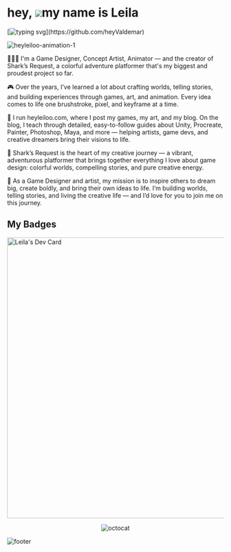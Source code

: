hey, ![](https://user-images.githubusercontent.com/18350557/176309783-0785949b-9127-417c-8b55-ab5a4333674e.gif)my name is Leila
=========================================================================================================================================

[![typing svg](https://readme-typing-svg.demolab.com?font=Fira+Code&duration=5000&pause=1000&color=FF0080&width=435&lines=But+my+friends+call+me+Leiloo.)](https://github.com/heyValdemar)

![heyleiloo-animation-1](https://github.com/user-attachments/assets/0cbaec0e-94a0-44e5-8762-bfca57380c72)

👩🏻‍💻 I'm a Game Designer, Concept Artist, Animator — and the creator of Shark’s Request, a colorful adventure platformer that's my biggest and proudest project so far.

🎮 Over the years, I’ve learned a lot about crafting worlds, telling stories, and building experiences through games, art, and animation. Every idea comes to life one brushstroke, pixel, and keyframe at a time.

🌟 I run heyleiloo.com, where I post my games, my art, and my blog. On the blog, I teach through detailed, easy-to-follow guides about Unity, Procreate, Painter, Photoshop, Maya, and more — helping artists, game devs, and creative dreamers bring their visions to life.

🦈 Shark’s Request is the heart of my creative journey — a vibrant, adventurous platformer that brings together everything I love about game design: colorful worlds, compelling stories, and pure creative energy.

💖 As a Game Designer and artist, my mission is to inspire others to dream big, create boldly, and bring their own ideas to life. I’m building worlds, telling stories, and living the creative life — and I’d love for you to join me on this journey.

## My Badges

<a href="https://app.daily.dev/heyleiloo"><img src="https://api.daily.dev/devcards/v2/edk9Au5h40NyDMAzdm6yO.png?type=wide&r=pkj" width="652" alt="Leila's Dev Card"/></a>

<div align="center">

![octocat](https://user-images.githubusercontent.com/111376305/210880888-75f8bf8d-8fe6-444b-93a6-3ce422b02a3d.gif)

</div>

![footer](https://user-images.githubusercontent.com/111376305/210880871-a53f51da-7b7d-4128-91f4-1c7f3c890fcc.svg)
